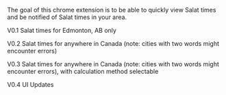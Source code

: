 The goal of this chrome extension is to be able to quickly view Salat times and be notified of Salat times in your area. 

V0.1
    Salat times for Edmonton, AB only

V0.2
    Salat times for anywhere in Canada (note: cities with two words might encounter errors)

V0.3
    Salat times for anywhere in Canada (note: cities with two words might encounter errors), with calculation method selectable

V0.4
    UI Updates